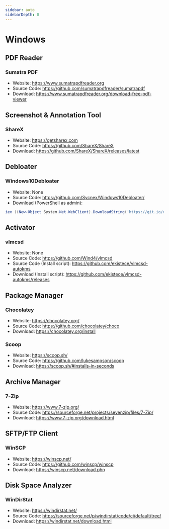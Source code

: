 ```yaml
---
sidebar: auto
sidebarDepth: 0
---
```


# Windows

## PDF Reader
### Sumatra PDF
- Website: <https://www.sumatrapdfreader.org>
- Source Code: <https://github.com/sumatrapdfreader/sumatrapdf>
- Download: <https://www.sumatrapdfreader.org/download-free-pdf-viewer>

## Screenshot & Annotation Tool
### ShareX
- Website: <https://getsharex.com>
- Source Code: <https://github.com/ShareX/ShareX>
- Download: <https://github.com/ShareX/ShareX/releases/latest>

## Debloater
### Windows10Debloater
- Website: None
- Source Code: <https://github.com/Sycnex/Windows10Debloater/>
- Download (PowerShell as admin):
```powershell
iex ((New-Object System.Net.WebClient).DownloadString('https://git.io/debloat'))
```

## Activator
### vlmcsd
- Website: None
- Source Code: <https://github.com/Wind4/vlmcsd>
- Source Code (Install script): <https://github.com/ekistece/vlmcsd-autokms>
- Download (Install script): <https://github.com/ekistece/vlmcsd-autokms/releases>

## Package Manager
### Chocolatey
- Website: <https://chocolatey.org/>
- Source Code: <https://github.com/chocolatey/choco>
- Download: <https://chocolatey.org/install>

### Scoop
- Website: <https://scoop.sh/>
- Source Code: <https://github.com/lukesampson/scoop>
- Download: <https://scoop.sh/#installs-in-seconds>

## Archive Manager
### 7-Zip
- Website: <https://www.7-zip.org/>
- Source Code: <https://sourceforge.net/projects/sevenzip/files/7-Zip/>
- Download: <https://www.7-zip.org/download.html>

## SFTP/FTP Client
### WinSCP
- Website: <https://winscp.net/>
- Source Code: <https://github.com/winscp/winscp>
- Download: <https://winscp.net/download.php>

## Disk Space Analyzer
### WinDirStat
- Website: <https://windirstat.net/>
- Source Code: <https://sourceforge.net/p/windirstat/code/ci/default/tree/>
- Download: <https://windirstat.net/download.html>
